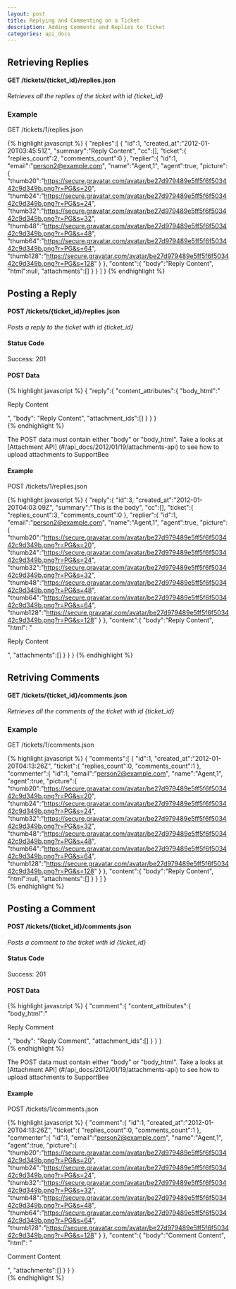 ```yaml
---
layout: post
title: Replying and Commenting on a Ticket
description: Adding Comments and Replies to Ticket
categories: api_docs
---
```


Retrieving Replies
-----------------
#### GET /tickets/{ticket\_id}/replies.json
*Retrieves all the replies of the ticket with id {ticket\_id}*

### Example
GET /tickets/1/replies.json

{% highlight javascript %}
{
  "replies":[
    {
      "id":1,
      "created_at":"2012-01-20T03:45:51Z",
      "summary":"Reply Content",
      "cc":[],
      "ticket":{
        "replies_count":2,
        "comments_count":0
      },
      "replier":{
        "id":1,
        "email":"person2@example.com",
        "name":"Agent,1",
        "agent":true,
        "picture":{
          "thumb20":"https://secure.gravatar.com/avatar/be27d979489e5ff5f6f503442c9d349b.png?r=PG&s=20",
          "thumb24":"https://secure.gravatar.com/avatar/be27d979489e5ff5f6f503442c9d349b.png?r=PG&s=24",
          "thumb32":"https://secure.gravatar.com/avatar/be27d979489e5ff5f6f503442c9d349b.png?r=PG&s=32",
          "thumb48":"https://secure.gravatar.com/avatar/be27d979489e5ff5f6f503442c9d349b.png?r=PG&s=48",
          "thumb64":"https://secure.gravatar.com/avatar/be27d979489e5ff5f6f503442c9d349b.png?r=PG&s=64",
          "thumb128":"https://secure.gravatar.com/avatar/be27d979489e5ff5f6f503442c9d349b.png?r=PG&s=128"
        }
      },
      "content":{
        "body":"Reply Content",
        "html":null,
        "attachments":[]
      }
    }
  ]
}
{% endhighlight %} 

Posting a Reply
---------------
#### POST /tickets/{ticket\_id}/replies.json
*Posts a reply to the ticket with id {ticket\_id}*

#### Status Code
Success: 201

#### POST Data

{% highlight javascript %}
  {
  "reply":{
    "content_attributes":{
      "body_html":"<p>Reply Content</p>",
      "body": "Reply Content",
      "attachment_ids":[]
    }
  }
 }  
{% endhighlight %}  

The POST data must contain either "body" or "body_html". Take a looks at
[Attachment API] (#/api_docs/2012/01/19/attachments-api) to see how to upload attachments to SupportBee

#### Example
POST /tickets/1/replies.json

{% highlight javascript %}
  {
"reply":{
  "id":3,
  "created_at":"2012-01-20T04:03:09Z",
  "summary":"This is the body",
  "cc":[],
  "ticket":{
    "replies_count":3,
    "comments_count":0
  },
  "replier":{
    "id":1,
    "email":"person2@example.com",
    "name":"Agent,1",
    "agent":true,
    "picture":{
      "thumb20":"https://secure.gravatar.com/avatar/be27d979489e5ff5f6f503442c9d349b.png?r=PG&s=20",
      "thumb24":"https://secure.gravatar.com/avatar/be27d979489e5ff5f6f503442c9d349b.png?r=PG&s=24",
      "thumb32":"https://secure.gravatar.com/avatar/be27d979489e5ff5f6f503442c9d349b.png?r=PG&s=32",
      "thumb48":"https://secure.gravatar.com/avatar/be27d979489e5ff5f6f503442c9d349b.png?r=PG&s=48",
      "thumb64":"https://secure.gravatar.com/avatar/be27d979489e5ff5f6f503442c9d349b.png?r=PG&s=64",
      "thumb128":"https://secure.gravatar.com/avatar/be27d979489e5ff5f6f503442c9d349b.png?r=PG&s=128"
    }
  },
  "content":{
    "body":"Reply Content",
    "html": "<p>Reply Content</p>",
    "attachments":[]
  }
 }
}
{% endhighlight %}  

Retriving Comments
------------------
#### GET /tickets/{ticket\_id}/comments.json
*Retrieves all the comments of the ticket with id {ticket\_id}*

### Example
GET /tickets/1/comments.json

{% highlight javascript %}
  {
  "comments":[
    {
      "id":1,
      "created_at":"2012-01-20T04:13:26Z",
      "ticket":{
        "replies_count":0,
        "comments_count":1
      },
      "commenter":{
        "id":1,
        "email":"person2@example.com",
        "name":"Agent,1",
        "agent":true,
        "picture":{
          "thumb20":"https://secure.gravatar.com/avatar/be27d979489e5ff5f6f503442c9d349b.png?r=PG&s=20",
          "thumb24":"https://secure.gravatar.com/avatar/be27d979489e5ff5f6f503442c9d349b.png?r=PG&s=24",
          "thumb32":"https://secure.gravatar.com/avatar/be27d979489e5ff5f6f503442c9d349b.png?r=PG&s=32",
          "thumb48":"https://secure.gravatar.com/avatar/be27d979489e5ff5f6f503442c9d349b.png?r=PG&s=48",
          "thumb64":"https://secure.gravatar.com/avatar/be27d979489e5ff5f6f503442c9d349b.png?r=PG&s=64",
          "thumb128":"https://secure.gravatar.com/avatar/be27d979489e5ff5f6f503442c9d349b.png?r=PG&s=128"
        }
      },
      "content":{
        "body":"Reply Content",
        "html":null,
        "attachments":[]
      }
    }
  ]
}  
{% endhighlight %}  

Posting a Comment
-----------------
#### POST /tickets/{ticket\_id}/comments.json
*Posts a comment to the ticket with id {ticket\_id}*

#### Status Code
Success: 201

#### POST Data

{% highlight javascript %}
  {
  "comment":{
    "content_attributes":{
      "body_html":"<p>Reply Comment</p>",
      "body": "Reply Comment",
      "attachment_ids":[]
    }
  }
 }  
{% endhighlight %}  
 
The POST data must contain either "body" or "body_html". Take a looks at
[Attachment API] (#/api_docs/2012/01/19/attachments-api) to see how to upload attachments to SupportBee

#### Example
POST /tickets/1/comments.json

{% highlight javascript %}
  {
  "comment":{
    "id":1,
    "created_at":"2012-01-20T04:13:26Z",
    "ticket":{
      "replies_count":0,
      "comments_count":1
    },
    "commenter":{
      "id":1,
      "email":"person2@example.com",
      "name":"Agent,1",
      "agent":true,
      "picture":{
        "thumb20":"https://secure.gravatar.com/avatar/be27d979489e5ff5f6f503442c9d349b.png?r=PG&s=20",
        "thumb24":"https://secure.gravatar.com/avatar/be27d979489e5ff5f6f503442c9d349b.png?r=PG&s=24",
        "thumb32":"https://secure.gravatar.com/avatar/be27d979489e5ff5f6f503442c9d349b.png?r=PG&s=32",
        "thumb48":"https://secure.gravatar.com/avatar/be27d979489e5ff5f6f503442c9d349b.png?r=PG&s=48",
        "thumb64":"https://secure.gravatar.com/avatar/be27d979489e5ff5f6f503442c9d349b.png?r=PG&s=64",
        "thumb128":"https://secure.gravatar.com/avatar/be27d979489e5ff5f6f503442c9d349b.png?r=PG&s=128"
      }
    },
    "content":{
      "body":"Comment Content",
      "html": "<p>Comment Content</p>",
      "attachments":[]
    }
  }
}  
{% endhighlight %}  
